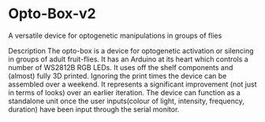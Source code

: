 # Opto-Box-v2
A versatile device for optogenetic manipulations in groups of flies 

Description
The opto-box is a device for optogenetic activation or silencing in groups of adult fruit-flies. It has an Arduino at its heart which controls a number of WS2812B RGB LEDs. It uses off the shelf components and (almost) fully 3D printed. Ignoring the print times the device can be assembled over a weekend. It represents a significant improvement (not just in terms of looks) over an earlier iteration. The device can function as a standalone unit once the user inputs(colour of light, intensity, frequency, duration) have been input through the serial monitor.
